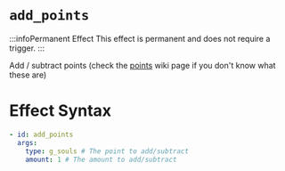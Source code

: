 # `add_points`
:::infoPermanent Effect
This effect is permanent and does not require a trigger.
:::

Add / subtract points (check the [points](https://plugins.auxilor.io/effects/points) wiki page if you don't know what these are)

# Effect Syntax
```yaml
- id: add_points
  args:
    type: g_souls # The point to add/subtract
    amount: 1 # The amount to add/subtract
```
